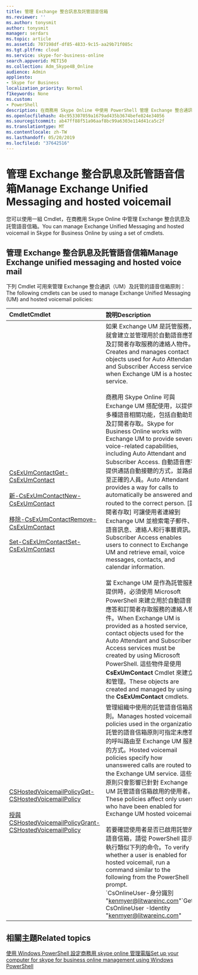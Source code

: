 ```yaml
---
title: 管理 Exchange 整合訊息及託管語音信箱
ms.reviewer: ''
ms.author: tonysmit
author: tonysmit
manager: serdars
ms.topic: article
ms.assetid: 707198df-df85-4833-9c15-aa29b71f085c
ms.tgt.pltfrm: cloud
ms.service: skype-for-business-online
search.appverid: MET150
ms.collection: Adm_Skype4B_Online
audience: Admin
appliesto:
- Skype for Business
localization_priority: Normal
f1keywords: None
ms.custom:
- PowerShell
description: 在商務用 Skype Online 中使用 PowerShell 管理 Exchange 整合通訊功能，例如自動語音應答及訂閱者存取及託管語音信箱。
ms.openlocfilehash: 4bc953307059a1679ad435b3674befe824e34056
ms.sourcegitcommit: ab47ff88f51a96aaf8bc99a6303e114d41ca5c2f
ms.translationtype: MT
ms.contentlocale: zh-TW
ms.lasthandoff: 05/20/2019
ms.locfileid: "37642516"
---
```

# <a name="manage-exchange-unified-messaging-and-hosted-voicemail"></a><span data-ttu-id="48da3-103">管理 Exchange 整合訊息及託管語音信箱</span><span class="sxs-lookup"><span data-stu-id="48da3-103">Manage Exchange Unified Messaging and hosted voicemail</span></span>

<span data-ttu-id="48da3-104">您可以使用一組 Cmdlet，在商務用 Skype Online 中管理 Exchange 整合訊息及託管語音信箱。</span><span class="sxs-lookup"><span data-stu-id="48da3-104">You can manage Exchange Unified Messaging and hosted voicemail in Skype for Business Online by using a set of cmdlets.</span></span>
  
## <a name="manage-exchange-unified-messaging-and-hosted-voice-mail"></a><span data-ttu-id="48da3-105">管理 Exchange 整合訊息及託管語音信箱</span><span class="sxs-lookup"><span data-stu-id="48da3-105">Manage Exchange unified messaging and hosted voice mail</span></span>

<span data-ttu-id="48da3-106">下列 Cmdlet 可用來管理 Exchange 整合通訊（UM）及託管的語音信箱原則：</span><span class="sxs-lookup"><span data-stu-id="48da3-106">The following cmdlets can be used to manage Exchange Unified Messaging (UM) and hosted voicemail policies:</span></span>
  

| <span data-ttu-id="48da3-107">**Cmdlet**</span><span class="sxs-lookup"><span data-stu-id="48da3-107">**Cmdlet**</span></span>                                                                                                                                                                                                                                                                                                                        | <span data-ttu-id="48da3-108">**說明**</span><span class="sxs-lookup"><span data-stu-id="48da3-108">**Description**</span></span>                                                                                                                                                                                                                                                                                                                                                                                                                                                                                                                                                                                                                                                                                                                                                                                                    |
|:----------------------------------------------------------------------------------------------------------------------------------------------------------------------------------------------------------------------------------------------------------------------------------------------------------------------------------|:-------------------------------------------------------------------------------------------------------------------------------------------------------------------------------------------------------------------------------------------------------------------------------------------------------------------------------------------------------------------------------------------------------------------------------------------------------------------------------------------------------------------------------------------------------------------------------------------------------------------------------------------------------------------------------------------------------------------------------------------------------------------------------------------------------------------|
| [<span data-ttu-id="48da3-109">CsExUmContact</span><span class="sxs-lookup"><span data-stu-id="48da3-109">Get-CsExUmContact</span></span>](https://go.microsoft.com/fwlink/p/?linkid=849628) <br/><br/> [<span data-ttu-id="48da3-110">新-CsExUmContact</span><span class="sxs-lookup"><span data-stu-id="48da3-110">New-CsExUmContact</span></span>](https://go.microsoft.com/fwlink/p/?linkid=849629) <br/> <br/>[<span data-ttu-id="48da3-111">移除-CsExUmContact</span><span class="sxs-lookup"><span data-stu-id="48da3-111">Remove-CsExUmContact</span></span>](https://go.microsoft.com/fwlink/p/?linkid=849630) <br/> <br/>[<span data-ttu-id="48da3-112">Set-CsExUmContact</span><span class="sxs-lookup"><span data-stu-id="48da3-112">Set-CsExUmContact</span></span>](https://go.microsoft.com/fwlink/p/?linkid=849631) <br/> | <span data-ttu-id="48da3-113">如果 Exchange UM 是託管服務，就會建立並管理用於自動語音應答及訂閱者存取服務的連絡人物件。</span><span class="sxs-lookup"><span data-stu-id="48da3-113">Creates and manages contact objects used for Auto Attendant and Subscriber Access services, when Exchange UM is a hosted service.</span></span>  <br/><br/> <span data-ttu-id="48da3-114">商務用 Skype Online 可與 Exchange UM 搭配使用，以提供多種語音相關功能，包括自動助理及訂閱者存取。</span><span class="sxs-lookup"><span data-stu-id="48da3-114">Skype for Business Online works with Exchange UM to provide several voice-related capabilities, including Auto Attendant and Subscriber Access.</span></span> <span data-ttu-id="48da3-115">自動語音應答提供通話自動接聽的方式，並路由至正確的人員。</span><span class="sxs-lookup"><span data-stu-id="48da3-115">Auto Attendant provides a way for calls to automatically be answered and routed to the correct person.</span></span> <span data-ttu-id="48da3-116">[訂閱者存取] 可讓使用者連線到 Exchange UM 並檢索電子郵件、語音訊息、連絡人和行事曆資訊。</span><span class="sxs-lookup"><span data-stu-id="48da3-116">Subscriber Access enables users to connect to Exchange UM and retrieve email, voice messages, contacts, and calendar information.</span></span>  <br/><br/> <span data-ttu-id="48da3-117">當 Exchange UM 是作為託管服務提供時，必須使用 Microsoft PowerShell 來建立用於自動語音應答和訂閱者存取服務的連絡人物件。</span><span class="sxs-lookup"><span data-stu-id="48da3-117">When Exchange UM is provided as a hosted service, contact objects used for the Auto Attendant and Subscriber Access services must be created by using Microsoft PowerShell.</span></span> <span data-ttu-id="48da3-118">這些物件是使用**CsExUmContact** Cmdlet 來建立和管理。</span><span class="sxs-lookup"><span data-stu-id="48da3-118">These objects are created and managed by using the **CsExUmContact** cmdlets.</span></span> <br/> |
| [<span data-ttu-id="48da3-119">CSHostedVoicemailPolicy</span><span class="sxs-lookup"><span data-stu-id="48da3-119">Get-CSHostedVoicemailPolicy</span></span>](https://go.microsoft.com/fwlink/p/?linkid=849633) <br/> <br/>[<span data-ttu-id="48da3-120">授與 CSHostedVoicemailPolicy</span><span class="sxs-lookup"><span data-stu-id="48da3-120">Grant-CSHostedVoicemailPolicy</span></span>](https://go.microsoft.com/fwlink/p/?linkid=849602) <br/>                                                                                                                                                | <span data-ttu-id="48da3-121">管理組織中使用的託管語音信箱原則。</span><span class="sxs-lookup"><span data-stu-id="48da3-121">Manages hosted voicemail policies used in the organization.</span></span> <span data-ttu-id="48da3-122">託管的語音信箱原則可指定未應答的呼叫路由至 Exchange UM 服務的方式。</span><span class="sxs-lookup"><span data-stu-id="48da3-122">Hosted voicemail policies specify how unanswered calls are routed to the Exchange UM service.</span></span> <span data-ttu-id="48da3-123">這些原則只會影響已針對 Exchange UM 託管語音信箱啟用的使用者。</span><span class="sxs-lookup"><span data-stu-id="48da3-123">These policies affect only users who have been enabled for Exchange UM hosted voicemail.</span></span>  <br/><br/> <span data-ttu-id="48da3-124">若要確認使用者是否已啟用託管的語音信箱，請從 PowerShell 提示執行類似下列的命令。</span><span class="sxs-lookup"><span data-stu-id="48da3-124">To verify whether a user is enabled for hosted voicemail, run a command similar to the following from the PowerShell prompt.</span></span>  <br/> <span data-ttu-id="48da3-125">\`CsOnlineUser-身分識別 "kenmyer@litwareinc.com"</span><span class="sxs-lookup"><span data-stu-id="48da3-125">\`Get-CsOnlineUser -Identity "kenmyer@litwareinc.com"</span></span>                                                                                                                                                                                                                                                                                                                                                           |

## <a name="related-topics"></a><span data-ttu-id="48da3-126">相關主題</span><span class="sxs-lookup"><span data-stu-id="48da3-126">Related topics</span></span>
[<span data-ttu-id="48da3-127">使用 Windows PowerShell 設定商務用 skype online 管理電腦</span><span class="sxs-lookup"><span data-stu-id="48da3-127">Set up your computer for skype for business online management using Windows PowerShell</span></span>](set-up-your-computer-for-windows-powershell.md)

  
 
